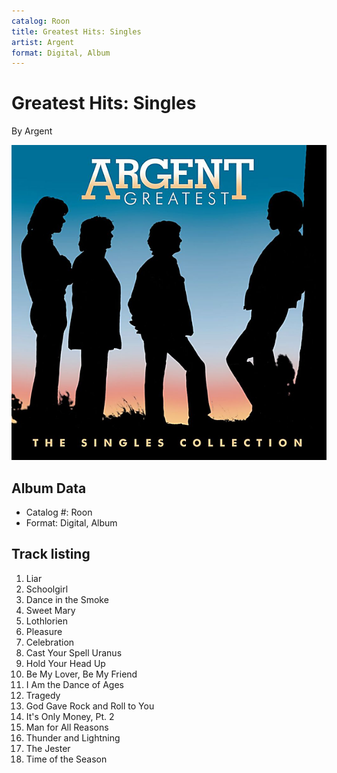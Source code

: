 ```yaml
---
catalog: Roon
title: Greatest Hits: Singles
artist: Argent
format: Digital, Album
---
```


# Greatest Hits: Singles

By Argent

![](../../assets/albumcovers/Argent-Greatest_Hits-_Singles.png)

## Album Data

- Catalog #: Roon
- Format: Digital, Album


## Track listing


1. Liar
2. Schoolgirl
3. Dance in the Smoke
4. Sweet Mary
5. Lothlorien
6. Pleasure
7. Celebration
8. Cast Your Spell Uranus
9. Hold Your Head Up
10. Be My Lover, Be My Friend
11. I Am the Dance of Ages
12. Tragedy
13. God Gave Rock and Roll to You
14. It's Only Money, Pt. 2
15. Man for All Reasons
16. Thunder and Lightning
17. The Jester
18. Time of the Season

